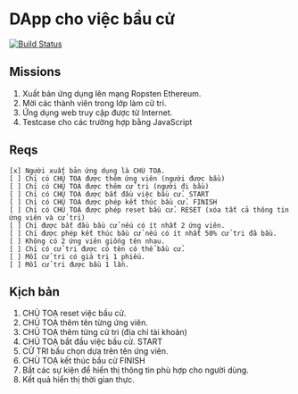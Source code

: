 DApp cho việc bầu cử
===

[![Build Status](https://travis-ci.org/binhsonnguyen/hva-blockchain-ballot-project.svg?branch=master)](https://travis-ci.org/binhsonnguyen/hva-blockchain-ballot-project)

Missions
---

1. Xuất bản ứng dụng lên mạng Ropsten Ethereum.
2. Mời các thành viên trong lớp làm cử tri.
3. Ứng dụng web truy cập được từ Internet.
4. Testcase cho các trường hợp bằng JavaScript

Reqs
---

```
[x] Người xuất bản ứng dụng là CHỦ TOẠ.
[ ] Chỉ có CHỦ TOẠ được thêm ứng viên (người được bầu)
[ ] Chỉ có CHỦ TOẠ được thêm cử tri (người đi bầu)
[ ] Chỉ có CHỦ TOẠ được bắt đầu việc bầu cử. START
[ ] Chỉ có CHỦ TOẠ được phép kết thúc bầu cử. FINISH
[ ] Chỉ có CHỦ TOẠ được phép reset bầu cử. RESET (xóa tất cả thông tin ứng viên và cử tri)
[ ] Chỉ được bắt đầu bầu cử nếu có ít nhất 2 ứng viên.
[ ] Chỉ được phép kết thúc bầu cử nếu có ít nhất 50% cử tri đã bầu.
[ ] Không có 2 ứng viên giống tên nhau.
[ ] Chỉ có cử tri được có tên có thể bầu cử.
[ ] Mỗi cử tri có giá trị 1 phiếu.
[ ] Mỗi cử tri được bầu 1 lần.
```

Kịch bản
---

1. CHỦ TOẠ reset việc bầu cử.
2. CHỦ TOẠ thêm tên từng ứng viên.
3. CHỦ TOẠ thêm từng cử tri (địa chỉ tài khoản)
4. CHỦ TOẠ bắt đầu việc bầu cử. START
5. CỬ TRI bầu chọn dựa trên tên ứng viên.
6. CHỦ TOẠ kết thúc bầu cử FINISH
7. Bắt các sự kiện để hiển thị thông tin phù hợp cho người dùng.
8. Kết quả hiển thị thời gian thực.
